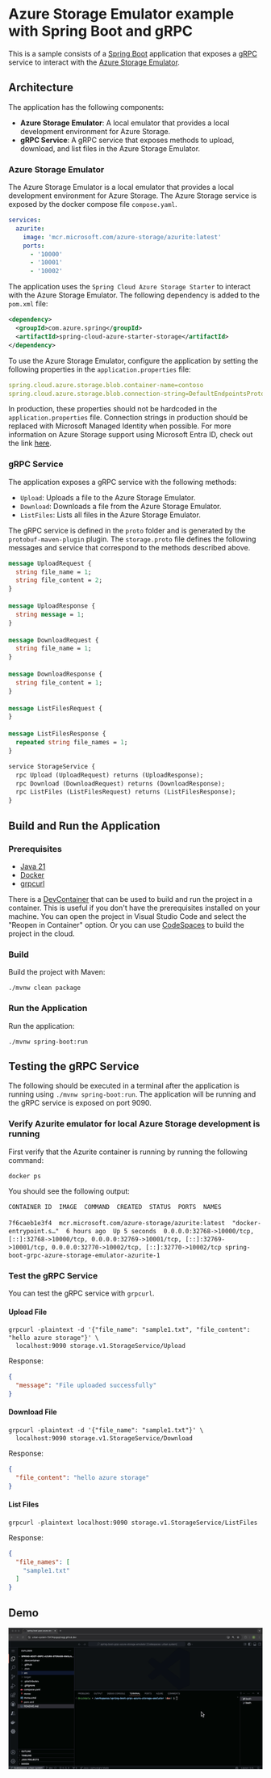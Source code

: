 # Azure Storage Emulator example with Spring Boot and gRPC

This is a sample consists of a [Spring Boot](https://docs.spring.io/spring-boot/index.html) application that exposes a [gRPC](https://grpc.io/) service to interact with the [Azure Storage Emulator](https://learn.microsoft.com/azure/storage/common/storage-use-azurite?tabs=visual-studio%2Cblob-storage).

## Architecture

The application has the following components:

- **Azure Storage Emulator**: A local emulator that provides a local development environment for Azure Storage.
- **gRPC Service**: A gRPC service that exposes methods to upload, download, and list files in the Azure Storage Emulator.

### Azure Storage Emulator

The Azure Storage Emulator is a local emulator that provides a local development environment for Azure Storage. The Azure Storage service is exposed by the docker compose file `compose.yaml`.

```yaml
services:
  azurite:
    image: 'mcr.microsoft.com/azure-storage/azurite:latest'
    ports:
      - '10000'
      - '10001'
      - '10002'
```

The application uses the `Spring Cloud Azure Storage Starter` to interact with the Azure Storage Emulator. The following dependency is added to the `pom.xml` file:

```xml
<dependency>
  <groupId>com.azure.spring</groupId>
  <artifactId>spring-cloud-azure-starter-storage</artifactId>
</dependency>
```

To use the Azure Storage Emulator, configure the application by setting the following properties in the `application.properties` file:

```yaml
spring.cloud.azure.storage.blob.container-name=contoso
spring.cloud.azure.storage.blob.connection-string=DefaultEndpointsProtocol=http;AccountName=devstoreaccount1;AccountKey=Eby8vdM02xNOcqFlqUwJPLlmEtlCDXJ1OUzFT50uSRZ6IFsuFq2UVErCz4I6tq/K1SZFPTOtr/KBHBeksoGMGw==;BlobEndpoint=http://127.0.0.1:10000/devstoreaccount1;
```

In production, these properties should not be hardcoded in the `application.properties` file. Connection strings in production should be replaced with Microsoft Managed Identity when possible. For more information on Azure Storage support using Microsoft Entra ID, check out the link [here]( https://learn.microsoft.com/azure/storage/blobs/authorize-access-azure-active-directory).

### gRPC Service

The application exposes a gRPC service with the following methods:

- `Upload`: Uploads a file to the Azure Storage Emulator.
- `Download`: Downloads a file from the Azure Storage Emulator.
- `ListFiles`: Lists all files in the Azure Storage Emulator.

The gRPC service is defined in the `proto` folder and is generated by the `protobuf-maven-plugin` plugin. The `storage.proto` file defines the following messages and service that correspond to the methods described above.

```proto
message UploadRequest {
  string file_name = 1;
  string file_content = 2;
}

message UploadResponse {
  string message = 1;
}

message DownloadRequest {
  string file_name = 1;
}

message DownloadResponse {
  string file_content = 1;
}

message ListFilesRequest {
}

message ListFilesResponse {
  repeated string file_names = 1;
}
```

```proto
service StorageService {
  rpc Upload (UploadRequest) returns (UploadResponse);
  rpc Download (DownloadRequest) returns (DownloadResponse);
  rpc ListFiles (ListFilesRequest) returns (ListFilesResponse);
}
```

## Build and Run the Application

### Prerequisites

- [Java 21](https://www.oracle.com/java/technologies/downloads/#java21)
- [Docker](https://www.docker.com/)
- [grpcurl](https://github.com/fullstorydev/grpcurl)

There is a [DevContainer](https://code.visualstudio.com/docs/remote/containers) that can be used to build and run the project in a container. This is useful if you don't have the prerequisites installed on your machine. You can open the project in Visual Studio Code and select the "Reopen in Container" option. Or you can use [CodeSpaces](https://github.com/features/codespaces) to build the project in the cloud.

### Build

Build the project with Maven:

```
./mvnw clean package
```

### Run the Application

Run the application:

```
./mvnw spring-boot:run
```

## Testing the gRPC Service

The following should be executed in a terminal after the application is running using `./mvnw spring-boot:run`. The application will be running and the gRPC service is exposed on port 9090.

### Verify Azurite emulator for local Azure Storage development is running

First verify that the Azurite container is running by running the following command:

```
docker ps
```

You should see the following output:

```
CONTAINER ID  IMAGE  COMMAND  CREATED  STATUS  PORTS  NAMES

7f6caeb1e3f4  mcr.microsoft.com/azure-storage/azurite:latest  "docker-entrypoint.s…"  6 hours ago  Up 5 seconds  0.0.0.0:32768->10000/tcp, [::]:32768->10000/tcp, 0.0.0.0:32769->10001/tcp, [::]:32769->10001/tcp, 0.0.0.0:32770->10002/tcp, [::]:32770->10002/tcp spring-boot-grpc-azure-storage-emulator-azurite-1 
```

### Test the gRPC Service

You can test the gRPC service with `grpcurl`.

#### Upload File

```
grpcurl -plaintext -d '{"file_name": "sample1.txt", "file_content": "hello azure storage"}' \
  localhost:9090 storage.v1.StorageService/Upload
```

Response:

```json
{
  "message": "File uploaded successfully"
}
```

#### Download File

```
grpcurl -plaintext -d '{"file_name": "sample1.txt"}' \
  localhost:9090 storage.v1.StorageService/Download
```

Response:

```json
{
  "file_content": "hello azure storage"
}
```

#### List Files

```
grpcurl -plaintext localhost:9090 storage.v1.StorageService/ListFiles     
```

Response:

```json
{
  "file_names": [
    "sample1.txt"
  ]
}
```

## Demo

![Demo](./images/demo.gif)